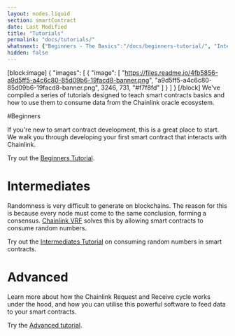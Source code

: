 ```yaml
---
layout: nodes.liquid
section: smartContract
date: Last Modified
title: "Tutorials"
permalink: "docs/tutorials/"
whatsnext: {"Beginners - The Basics":"/docs/beginners-tutorial/", "Intermediates - Random Numbers":"/docs/intermediates-tutorial/", "Advanced - API Calls":"/docs/advanced-tutorial/"}
hidden: false
---
```

[block:image]
{
  "images": [
    {
      "image": [
        "https://files.readme.io/4fb5856-a9d5ff5-a4c6c80-85d09b6-19facd8-banner.png",
        "a9d5ff5-a4c6c80-85d09b6-19facd8-banner.png",
        3246,
        731,
        "#f7f8fd"
      ]
    }
  ]
}
[/block]
We've compiled a series of tutorials designed to teach smart contracts basics and how to use them to consume data from the Chainlink oracle ecosystem. 

#Beginners

If you're new to smart contract development, this is a great place to start. We walk you through developing your first smart contract that interacts with Chainlink.

Try out the [Beginners Tutorial](../beginners-tutorial/).

# Intermediates

Randomness is very difficult to generate on blockchains. The reason for this is because every node must come to the same conclusion, forming a consensus. [Chainlink VRF](../chainlink-vrf/) solves this by allowing smart contracts to consume random numbers.

Try out the [Intermediates Tutorial](../intermediates-tutorial/) on consuming random numbers in smart contracts.

# Advanced

Learn more about how the Chainlink Request and Receive cycle works under the hood, and how you can utilise this powerful software to feed data to your smart contracts.

Try the [Advanced tutorial](../advanced-tutorial/).